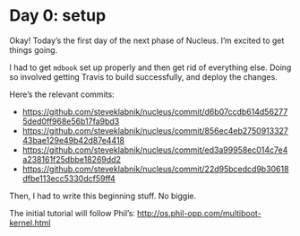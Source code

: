 # Day 0: setup

Okay! Today’s the first day of the next phase of Nucleus. I’m excited to get
things going.

I had to get `mdbook` set up properly and then get rid of everything else.
Doing so involved getting Travis to build successfully, and deploy the changes.

Here’s the relevant commits:

* https://github.com/steveklabnik/nucleus/commit/d6b07ccdb614d562775ded0ff968e56b17fa9bd3
* https://github.com/steveklabnik/nucleus/commit/856ec4eb275091332743bae129e49b42d87e4418
* https://github.com/steveklabnik/nucleus/commit/ed3a99958ec014c7e4a238161f25dbbe18269dd2
* https://github.com/steveklabnik/nucleus/commit/22d95bcedcd9b30618dfbe113ecc5330dcf59ff4

Then, I had to write this beginning stuff. No biggie.

The initial tutorial will follow Phil’s: http://os.phil-opp.com/multiboot-kernel.html
